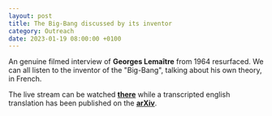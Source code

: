 ```yaml
---
layout: post
title: The Big-Bang discussed by its inventor
category: Outreach
date: 2023-01-19 08:00:00 +0100
---
```


An genuine filmed interview of **Georges Lemaître** from 1964
resurfaced. We can all listen to the inventor of the "Big-Bang",
talking about his own theory, in French.

The live stream can be watched
[**there**](https://vrtnws.be/p.OvM55PlWN) while a transcripted
english translation has been published on the
[**arXiv**](https://arxiv.org/abs/2301.07198).


